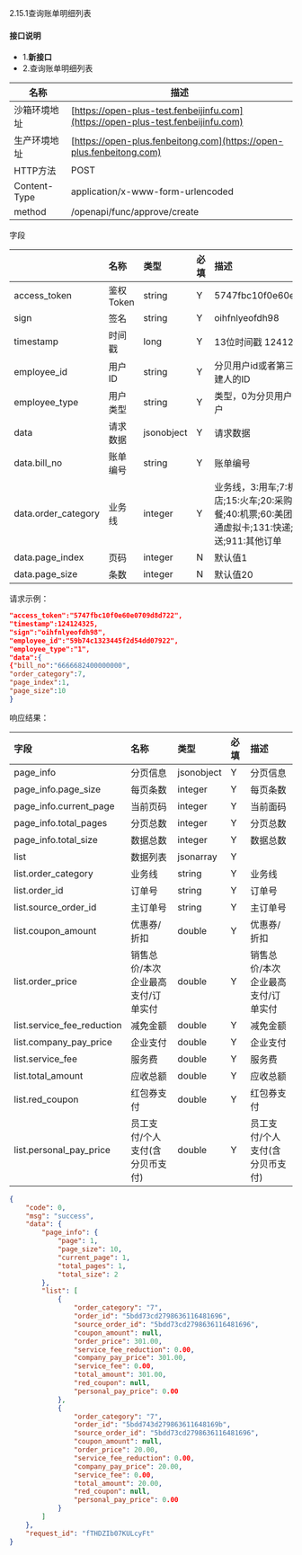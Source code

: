 2.15.1查询账单明细列表

#### 接口说明

* 1.**新接口**
* 2.查询账单明细列表

| 名称 | 描述 |
| --- | --- |
| 沙箱环境地址 | [https://open-plus-test.fenbeijinfu.com](https://open-plus-test.fenbeijinfu.com) |
| 生产环境地址 | [https://open-plus.fenbeitong.com](https://open-plus.fenbeitong.com) |
| HTTP方法 | POST |
| Content-Type | application/x-www-form-urlencoded |
| method | /openapi/func/approve/create |

字段

|  | 名称 | 类型 | 必填 | 描述 |
| :--- | :--- | :--- | :--- | :--- |
| access\_token | 鉴权Token | string | Y | 5747fbc10f0e60e0709d8d722 |
| sign | 签名 | string | Y | oihfnlyeofdh98 |
| timestamp | 时间戳 | long | Y | 13位时间戳 1241243250000 |
| employee\_id | 用户ID | string | Y | 分贝用户id或者第三方用户id,为创建人的ID |
| employee\_type | 用户类型 | string | Y | 类型，0为分贝用户，1为第三方用户 |
| data | 请求数据 | jsonobject | Y | 请求数据 |
| data.bill\_no | 账单编号 | string | Y | 账单编号 |
| data.order\_category | 业务线 | integer | Y | 业务线，3:用车;7:机票;11:酒店;15:火车;20:采购;30:口碑用餐;40:机票;60:美团点评;126:分贝通虚拟卡;131:快递;130:闪送;911:其他订单 |
| data.page\_index | 页码 | integer | N | 默认值1 |
|  data.page\_size | 条数 | integer | N | 默认值20 |

请求示例：

```json
"access_token":"5747fbc10f0e60e0709d8d722",
"timestamp":124124325,
"sign":"oihfnlyeofdh98",
"employee_id":"59b74c1323445f2d54dd07922",
"employee_type":"1",
"data":{
{"bill_no":"6666682400000000",
"order_category":7,
"page_index":1,
"page_size":10
}
```

响应结果：

| 字段 | 名称 | 类型 | 必填 | 描述 |
| :--- | :--- | :--- | :--- | :--- |
| page\_info | 分页信息 | jsonobject | Y | 分页信息 |
| page\_info.page\_size | 每页条数 | integer | Y | 每页条数 |
| page\_info.current\_page | 当前页码 | integer | Y | 当前面码 |
| page\_info.total\_pages | 分页总数 | integer | Y | 分页总数 |
| page\_info.total\_size | 数据总数 | integer | Y | 数据总数 |
| list | 数据列表 | jsonarray | Y |  |
| list.order\_category | 业务线 | string | Y | 业务线 |
| list.order\_id | 订单号 | string | Y | 订单号 |
| list.source\_order\_id | 主订单号 | string | Y | 主订单号 |
| list.coupon\_amount | 优惠券/折扣 | double | Y | 优惠券/折扣 |
| list.order\_price | 销售总价/本次企业最高支付/订单实付 | double | Y | 销售总价/本次企业最高支付/订单实付 |
| list.service\_fee\_reduction | 减免金额 | double | Y | 减免金额 |
| list.company\_pay\_price | 企业支付 | double | Y | 企业支付 |
| list.service\_fee | 服务费 | double | Y | 服务费 |
| list.total\_amount | 应收总额 | double | Y | 应收总额 |
| list.red\_coupon | 红包券支付 | double | Y | 红包券支付 |
| list.personal\_pay\_price | 员工支付/个人支付\(含分贝币支付\) | double | Y | 员工支付/个人支付\(含分贝币支付\) |

```json
{
    "code": 0,
    "msg": "success",
    "data": {
        "page_info": {
            "page": 1,
            "page_size": 10,
            "current_page": 1,
            "total_pages": 1,
            "total_size": 2
        },
        "list": [
            {
                "order_category": "7",
                "order_id": "5bdd73cd2798636116481696",
                "source_order_id": "5bdd73cd2798636116481696",
                "coupon_amount": null,
                "order_price": 301.00,
                "service_fee_reduction": 0.00,
                "company_pay_price": 301.00,
                "service_fee": 0.00,
                "total_amount": 301.00,
                "red_coupon": null,
                "personal_pay_price": 0.00
            },
            {
                "order_category": "7",
                "order_id": "5bdd743d279863611648169b",
                "source_order_id": "5bdd73cd2798636116481696",
                "coupon_amount": null,
                "order_price": 20.00,
                "service_fee_reduction": 0.00,
                "company_pay_price": 20.00,
                "service_fee": 0.00,
                "total_amount": 20.00,
                "red_coupon": null,
                "personal_pay_price": 0.00
            }
        ]
    },
    "request_id": "fTHDZIb07KULcyFt"
}
```



